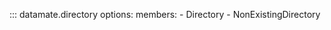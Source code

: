 ::: datamate.directory
    options:
        members:
            - Directory
            - NonExistingDirectory
